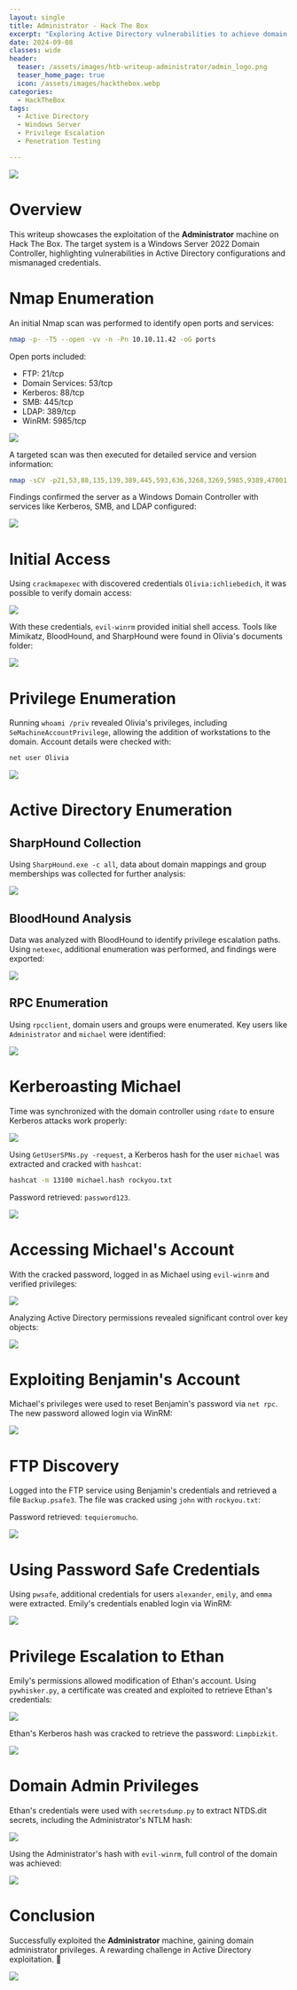 ```yaml
---
layout: single
title: Administrator - Hack The Box
excerpt: "Exploring Active Directory vulnerabilities to achieve domain administrator access."
date: 2024-09-08
classes: wide
header:
  teaser: /assets/images/htb-writeup-administrator/admin_logo.png
  teaser_home_page: true
  icon: /assets/images/hackthebox.webp
categories:
  - HackTheBox
tags:  
  - Active Directory
  - Windows Server
  - Privilege Escalation
  - Penetration Testing

---
```


![](/assets/images/htb-writeup-administrator/admin_logo.png)

# Overview

This writeup showcases the exploitation of the **Administrator** machine on Hack The Box. The target system is a Windows Server 2022 Domain Controller, highlighting vulnerabilities in Active Directory configurations and mismanaged credentials.

# Nmap Enumeration

An initial Nmap scan was performed to identify open ports and services:

```bash
nmap -p- -T5 --open -vv -n -Pn 10.10.11.42 -oG ports
```

Open ports included:

- FTP: 21/tcp
- Domain Services: 53/tcp
- Kerberos: 88/tcp
- SMB: 445/tcp
- LDAP: 389/tcp
- WinRM: 5985/tcp

![](/assets/images/htb-writeup-administrator/admin1.png)

A targeted scan was then executed for detailed service and version information:

```bash
nmap -sCV -p21,53,88,135,139,389,445,593,636,3268,3269,5985,9389,47001 10.10.11.42 -oN targeted
```

Findings confirmed the server as a Windows Domain Controller with services like Kerberos, SMB, and LDAP configured:

![](/assets/images/htb-writeup-administrator/admin4.png)

# Initial Access

Using `crackmapexec` with discovered credentials `Olivia:ichliebedich`, it was possible to verify domain access:

![](/assets/images/htb-writeup-administrator/admin5.png)

With these credentials, `evil-winrm` provided initial shell access. Tools like Mimikatz, BloodHound, and SharpHound were found in Olivia's documents folder:

![](/assets/images/htb-writeup-administrator/admin8.png)

# Privilege Enumeration

Running `whoami /priv` revealed Olivia's privileges, including `SeMachineAccountPrivilege`, allowing the addition of workstations to the domain. Account details were checked with:

```bash
net user Olivia
```

![](/assets/images/htb-writeup-administrator/admin9.png)

# Active Directory Enumeration

## SharpHound Collection
Using `SharpHound.exe -c all`, data about domain mappings and group memberships was collected for further analysis:

![](/assets/images/htb-writeup-administrator/admin10.png)

## BloodHound Analysis
Data was analyzed with BloodHound to identify privilege escalation paths. Using `netexec`, additional enumeration was performed, and findings were exported:

![](/assets/images/htb-writeup-administrator/admin14.png)

## RPC Enumeration
Using `rpcclient`, domain users and groups were enumerated. Key users like `Administrator` and `michael` were identified:

![](/assets/images/htb-writeup-administrator/admin15.png)

# Kerberoasting Michael

Time was synchronized with the domain controller using `rdate` to ensure Kerberos attacks work properly:

![](/assets/images/htb-writeup-administrator/admin19.png)

Using `GetUserSPNs.py -request`, a Kerberos hash for the user `michael` was extracted and cracked with `hashcat`:

```bash
hashcat -m 13100 michael.hash rockyou.txt
```

Password retrieved: `password123`.

![](/assets/images/htb-writeup-administrator/admin21.png)

# Accessing Michael's Account

With the cracked password, logged in as Michael using `evil-winrm` and verified privileges:

![](/assets/images/htb-writeup-administrator/admin22.png)

Analyzing Active Directory permissions revealed significant control over key objects:

![](/assets/images/htb-writeup-administrator/admin23.png)

# Exploiting Benjamin's Account

Michael's privileges were used to reset Benjamin's password via `net rpc`. The new password allowed login via WinRM:

![](/assets/images/htb-writeup-administrator/admin25.png)

# FTP Discovery

Logged into the FTP service using Benjamin's credentials and retrieved a file `Backup.psafe3`. The file was cracked using `john` with `rockyou.txt`:

Password retrieved: `tequieromucho`.

![](/assets/images/htb-writeup-administrator/admin28.png)

# Using Password Safe Credentials

Using `pwsafe`, additional credentials for users `alexander`, `emily`, and `emma` were extracted. Emily's credentials enabled login via WinRM:

![](/assets/images/htb-writeup-administrator/admin31.png)

# Privilege Escalation to Ethan

Emily's permissions allowed modification of Ethan's account. Using `pywhisker.py`, a certificate was created and exploited to retrieve Ethan's credentials:

![](/assets/images/htb-writeup-administrator/admin33.png)

Ethan's Kerberos hash was cracked to retrieve the password: `Limpbizkit`.

![](/assets/images/htb-writeup-administrator/admin35.png)

# Domain Admin Privileges

Ethan's credentials were used with `secretsdump.py` to extract NTDS.dit secrets, including the Administrator's NTLM hash:

![](/assets/images/htb-writeup-administrator/admin37.png)

Using the Administrator's hash with `evil-winrm`, full control of the domain was achieved:

![](/assets/images/htb-writeup-administrator/admin38.png)

# Conclusion

Successfully exploited the **Administrator** machine, gaining domain administrator privileges. A rewarding challenge in Active Directory exploitation. 🎉

![](/assets/images/htb-writeup-administrator/admin39.png)
